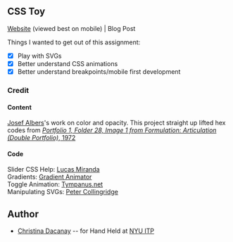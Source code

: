 ## CSS Toy

[Website](https://c-dacanay.github.io/hand-held/css-toy/) (viewed best on mobile) | Blog Post

Things I wanted to get out of this assignment:

- [x] Play with SVGs
- [x] Better understand CSS animations
- [x] Better understand breakpoints/mobile first development

### Credit

#### Content

[Josef Albers](https://en.wikipedia.org/wiki/Josef_Albers)'s work on color and opacity. This project straight up lifted hex codes from [_Portfolio 1, Folder 28, Image 1 from Formulation: Articulation (Double Portfolio)_, 1972](https://www.artspace.com/josef_albers/portfolio-1-folder-28-image-1-from-formulation-articulation-double-portfolio)

#### Code

Slider CSS Help: [Lucas Miranda](https://codepen.io/lucas-miranda-the-encoder/pen/OJLBWYd)  
Gradients: [Gradient Animator](https://www.gradient-animator.com/)  
Toggle Animation: [Tympanus.net](https://tympanus.net/codrops/css_reference/animation-play-state/)  
Manipulating SVGs: [Peter Collingridge](http://www.petercollingridge.co.uk/tutorials/svg/interactive/javascript/)

## Author

- [Christina Dacanay](http://cdacanay.com/) -- for Hand Held at [NYU ITP](https://itp.nyu.edu)
